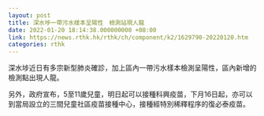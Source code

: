 ```yaml
---
layout: post
title: 深水埗一帶污水樣本呈陽性　檢測站現人龍
date: 2022-01-20 18:14:38.000000000 +08:00
link: https://news.rthk.hk/rthk/ch/component/k2/1629790-20220120.htm
categories: rthk
---
```


深水埗近日有多宗新型肺炎確診，加上區內一帶污水樣本檢測呈陽性，區內新增的檢測點出現人龍。

另外，政府宣布，5至11歲兒童，明日起可以接種科興疫苗，下月16日起，亦可以到當局設立的三間兒童社區疫苗接種中心，接種經特別稀釋程序的復必泰疫苗。
